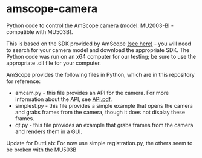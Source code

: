 # amscope-camera
Python code to control the AmScope camera (model: MU2003-BI - compatible with MU503B).

This is based on the SDK provided by AmScope [(see here)](https://amscope.com/pages/software-downloads) - you will need to search for your camera model and download the appropriate SDK. The Python code was run on an x64 computer for our testing; be sure to use the appropriate .dll file for your computer.

AmScope provides the following files in Python, which are in this repository for reference:
* amcam.py - this file provides an API for the camera. For more information about the API, see [API.pdf](API.pdf).
* simplest.py - this file provides a simple example that opens the camera and grabs frames from the camera, though it does not display these frames.
* qt.py - this file provides an example that grabs frames from the camera and renders them in a GUI.

Update for DuttLab: For now use simple registration.py, the others seem to be broken with the MU503B
